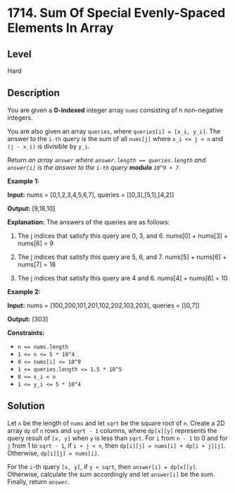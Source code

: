 # 1714. Sum Of Special Evenly-Spaced Elements In Array
## Level
Hard

## Description
You are given a **0-indexed** integer array `nums` consisting of n non-negative integers.

You are also given an array `queries`, where `queries[i] = [x_i, y_i]`. The answer to the `i-th` query is the sum of all `nums[j]` where `x_i <= j < n` and `(j - x_i)` is divisible by `y_i`.

Return *an array `answer` where `answer.length == queries.length` and `answer[i]` is the answer to the `i-th` query **modulo** `10^9 + 7`*.

**Example 1:**

**Input:** nums = [0,1,2,3,4,5,6,7], queries = [[0,3],[5,1],[4,2]]

**Output:** [9,18,10]

**Explanation:** The answers of the queries are as follows:

1) The j indices that satisfy this query are 0, 3, and 6. nums[0] + nums[3] + nums[6] = 9

2) The j indices that satisfy this query are 5, 6, and 7. nums[5] + nums[6] + nums[7] = 18

3) The j indices that satisfy this query are 4 and 6. nums[4] + nums[6] = 10

**Example 2:**

**Input:** nums = [100,200,101,201,102,202,103,203], queries = [[0,7]]

**Output:** [303]

**Constraints:**

* `n == nums.length`
* `1 <= n <= 5 * 10^4`
* `0 <= nums[i] <= 10^9`
* `1 <= queries.length <= 1.5 * 10^5`
* `0 <= x_i < n`
* `1 <= y_i <= 5 * 10^4`

## Solution
Let `n` be the length of `nums` and let `sqrt` be the square root of `n`. Create a 2D array `dp` of `n` rows and `sqrt - 1` columns, where `dp[x][y]` represents the query result of `[x, y]` when `y` is less than `sqrt`. For `i` from `n - 1` to 0 and for `j` from 1 to `sqrt - 1`, if `i + j < n`, then `dp[i][j] = nums[i] + dp[i + j][j]`. Otherwise, `dp[i][j] = nums[i]`.

For the `i`-th query `[x, y]`, if `y < sqrt`, then `answer[i] = dp[x][y]`. Otherwise, calculate the sum accordingly and let `answer[i]` be the sum. Finally, return `answer`.
